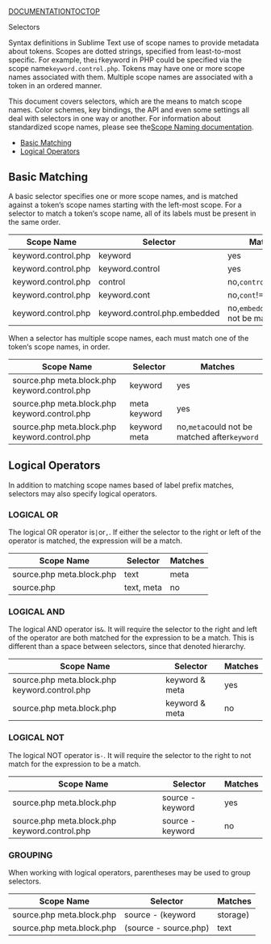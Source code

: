 # 

[DOCUMENTATION](docs/index)[TOC](docs/selectors#toc)[TOP](docs/selectors#)

Selectors

Syntax definitions in Sublime Text use of scope names to provide metadata about tokens. Scopes are dotted strings, specified from least-to-most specific. For example, the`if`keyword in PHP could be specified via the scope name`keyword.control.php`. Tokens may have one or more scope names associated with them. Multiple scope names are associated with a token in an ordered manner.

This document covers selectors, which are the means to match scope names. Color schemes, key bindings, the API and even some settings all deal with selectors in one way or another. For information about standardized scope names, please see the[Scope Naming documentation](docs/scope_naming).

*   [Basic Matching](docs/selectors#basic_matching)
*   [Logical Operators](docs/selectors#logical_operators)

## Basic Matching

A basic selector specifies one or more scope names, and is matched against a token‘s scope names starting with the left-most scope. For a selector to match a token‘s scope name, all of its labels must be present in the same order.

| Scope Name | Selector | Matches |
| --- | --- | --- |
| keyword.control.php | keyword | yes |
| keyword.control.php | keyword.control | yes |
| keyword.control.php | control | no,`control`!=`keyword` |
| keyword.control.php | keyword.cont | no,`cont`!=`control` |
| keyword.control.php | keyword.control.php.embedded | no,`embedded`could not be matched |

When a selector has multiple scope names, each must match one of the token‘s scope names, in order.

| Scope Name | Selector | Matches |
| --- | --- | --- |
| source.php meta.block.php keyword.control.php | keyword | yes |
| source.php meta.block.php keyword.control.php | meta keyword | yes |
| source.php meta.block.php keyword.control.php | keyword meta | no,`meta`could not be matched after`keyword` |

## Logical Operators

In addition to matching scope names based of label prefix matches, selectors may also specify logical operators.

### LOGICAL OR

The logical OR operator is`|`or`,`. If either the selector to the right or left of the operator is matched, the expression will be a match.

| Scope Name | Selector | Matches |
| --- | --- | --- |
| source.php meta.block.php | text | meta | yes |
| source.php | text, meta | no |

### LOGICAL AND

The logical AND operator is`&`. It will require the selector to the right and left of the operator are both matched for the expression to be a match. This is different than a space between selectors, since that denoted hierarchy.

| Scope Name | Selector | Matches |
| --- | --- | --- |
| source.php meta.block.php keyword.control.php | keyword & meta | yes |
| source.php meta.block.php | keyword & meta | no |

### LOGICAL NOT

The logical NOT operator is`-`. It will require the selector to the right to not match for the expression to be a match.

| Scope Name | Selector | Matches |
| --- | --- | --- |
| source.php meta.block.php | source - keyword | yes |
| source.php meta.block.php keyword.control.php | source - keyword | no |

### GROUPING

When working with logical operators, parentheses may be used to group selectors.

| Scope Name | Selector | Matches |
| --- | --- | --- |
| source.php meta.block.php | source - (keyword | storage) | yes |
| source.php meta.block.php | (source - source.php) | text | no |